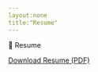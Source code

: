 ```yaml
---
layout:none
title:"Resume"
---
```


<!DOCTYPE html>
<html lang="en">
<head>
  <meta charset="UTF-8">
  <title>Resume</title>
  <link rel="stylesheet" href="/assets/css/style.css">
</head>
<body>
<div>
📄 Resume

[Download Resume (PDF)](/assets/Arundhati_Launchcode_Resume.pdf)

</div>
</body>
</html>
